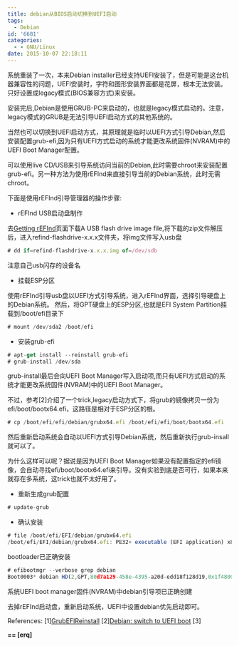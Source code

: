 ```yaml
---
title: debian从BIOS启动切换到UEFI启动
tags:
  - Debian
id: '6681'
categories:
  - - GNU/Linux
date: 2015-10-07 22:18:11
---
```



<!-- more -->
系统重装了一次，本来Debian installer已经支持UEFI安装了，但是可能是这台机器兼容性的问题，UEFI安装时，字符和图形安装界面都是花屏，根本无法安装。只好设置成legacy模式(BIOS兼容方式)来安装。

安装完后,Debian是使用GRUB-PC来启动的，也就是legacy模式启动的。注意，legacy模式的GRUB是无法引导UEFI启动方式的其他系统的。

当然也可以切换到UEFI启动方式，其原理就是临时以UEFI方式引导Debian,然后安装配置grub-efi,因为只有UEFI方式启动的系统才能更改系统固件(NVRAM)中的UEFI Boot Manager配置。

可以使用live CD/USB来引导系统访问当前的Debian,此时需要chroot来安装配置grub-efi。另一种方法为使用rEFInd来直接引导当前的Debian系统，此时无需chroot。

下面是使用rEFInd引导管理器的操作步骤:

*   rEFInd USB启动盘制作

去[Getting rEFInd](http://www.rodsbooks.com/refind/getting.html)页面下载A USB flash drive image file,将下载的zip文件解压后，进入refind-flashdrive-x.x.x文件夹，将img文件写入usb盘
```js
# dd if=refind-flashdrive-x.x.x.img of=/dev/sdb
```
注意自己usb闪存的设备名
*   挂载ESP分区

使用rEFInd引导usb盘以UEFI方式引导系统，进入rEFInd界面，选择引导硬盘上的Debian系统。
然后，将GPT硬盘上的ESP分区,也就是EFI System Partition挂载到/boot/efi目录下
```js
# mount /dev/sda2 /boot/efi
```
*   安装grub-efi
```js
# apt-get install --reinstall grub-efi
# grub-install /dev/sda
```

grub-install最后会向UEFI Boot Manager写入启动项,而只有UEFI方式启动的系统才能更改系统固件(NVRAM)中的UEFI Boot Manager。

不过，参考\[2\]介绍了一个trick,legacy启动方式下，将grub的镜像拷贝一份为efi/boot/bootx64.efi，这路径是相对于ESP分区的根。
```js
# cp /boot/efi/efi/debian/grubx64.efi /boot/efi/efi/boot/bootx64.efi
```
然后重新启动系统会自动以UEFI方式引导Debian系统，然后重新执行grub-insall就可以了。

为什么这样可以呢？据说是因为UEFI Boot Manager如果没有配置指定的efi镜像，会自动寻找efi/boot/bootx64.efi来引导。没有实验到底是否可行，如果本来就存在多系统，这trick也就不太好用了。

*   重新生成grub配置
```js
# update-grub
```
*   确认安装

```js
# file /boot/efi/EFI/debian/grubx64.efi 
/boot/efi/EFI/debian/grubx64.efi: PE32+ executable (EFI application) x86-64 (stripped to external PDB), for MS Windows
```
bootloader已正确安装

```js
# efibootmgr --verbose grep debian
Boot0003* debian HD(2,GPT,80d7a129-458e-4395-a20d-edd18f128d19,0x1f4800,0x82000)/File(\\EFI\\debian\\grubx64.efi)
```
系统UEFI boot manager固件(NVRAM)中debian引导项已正确创建

去掉rEFInd启动盘，重新启动系统，UEFI中设置debian优先启动即可。

References:
\[1\][GrubEFIReinstall](https://wiki.debian.org/GrubEFIReinstall)
\[2\][Debian: switch to UEFI boot](http://tanguy.ortolo.eu/blog/article51/debian-efi)
\[3\]

**\==
\[erq\]**